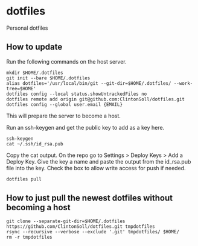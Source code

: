 # dotfiles
Personal dotfiles

## How to update
Run the following commands on the host server.
```shell
mkdir $HOME/.dotfiles
git init --bare $HOME/.dotfiles
alias dotfiles='/usr/local/bin/git --git-dir=$HOME/.dotfiles/ --work-tree=$HOME'
dotfiles config --local status.showUntrackedFiles no
dotfiles remote add origin git@github.com:ClintonSoll/dotfiles.git
dotfiles config --global user.email {EMAIL}
```
This will prepare the server to become a host.

Run an ssh-keygen and get the public key to add as a key here.
```
ssh-keygen
cat ~/.ssh/id_rsa.pub
```
Copy the cat output. On the repo go to Settings > Deploy Keys > Add a Deploy Key.
Give the key a name and paste the output from the id_rsa.pub file into the key. Check the box to allow write access for push if needed.

```bash
dotfiles pull
```

## How to just pull the newest dotfiles without becoming a host
```shell
git clone --separate-git-dir=$HOME/.dotfiles https://github.com/ClintonSoll/dotfiles.git tmpdotfiles
rsync --recursive --verbose --exclude '.git' tmpdotfiles/ $HOME/
rm -r tmpdotfiles
```
